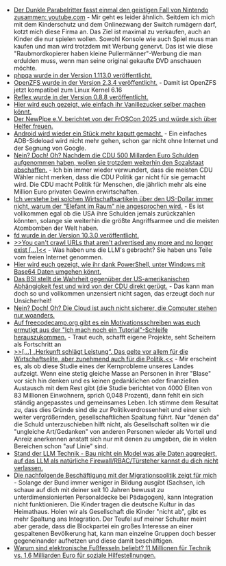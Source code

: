 * [Der Dunkle Parabelritter fasst einmal den geistigen Fall von Nintendo zusammen: youtube.com](https://www.youtube.com/watch?v=LHMdT3ztLAA) - Mir geht es leider ähnlich. Seitdem ich mich mit dem Kinderschutz und dem Onlinezwang der Switch rumägern darf, kotzt mich diese Firma an. Das Ziel ist maximal zu verkaufen, auch an Kinder die nur spielen wollen. Sowohl Konsole wie auch Spiel muss man kaufen und man wird trotzdem mit Werbung genervt. Das ist wie diese "Raubmordkopierer haben kleine Pullermänner"-Werbung die man erdulden muss, wenn man seine original gekaufte DVD anschauen möchte.
* [phpqa wurde in der Version 1.113.0 veröffentlicht.](https://github.com/jakzal/phpqa/releases/tag/v1.113.0)
* [OpenZFS wurde in der Version 2.3.4 veröffentlicht.](https://github.com/openzfs/zfs/releases/tag/zfs-2.3.4) - Damit ist OpenZFS jetzt kompatibel zum Linux Kernel 6.16
* [Reflex wurde in der Version 0.8.8 veröffentlicht.](https://github.com/reflex-dev/reflex/releases/tag/v0.8.8)
* [Hier wird euch gezeigt, wie einfach ihr Vanillezucker selber machen könnt.](https://www.kostbarenatur.net/vanillezucker-selber-machen/)
* [Der NewPipe e.V. berichtet von der FrOSCon 2025 und würde sich über Helfer freuen.](https://newpipe.net/blog/talk/pinned/froscon-2025/)
* [Android wird wieder ein Stück mehr kaputt gemacht.](https://lwn.net/Articles/1034989/) - Ein einfaches ADB-Sideload wird nicht mehr gehen, schon gar nicht ohne Internet und der Segnung von Google.
* [Nein? Doch! Oh? Nachdem die CDU 500 Millarden Euro Schulden aufgenommen haben, wollen sie trotzdem weiterhin den Sozalstaat abschaffen.](https://www.deutschlandfunk.de/der-tag-reformherbst-100.html) - Ich bin immer wieder verwundert, dass die meisten CDU Wähler nicht merken, dass die CDU Politik gar nicht für sie gemacht wird. Die CDU macht Politik für Menschen, die jährlich mehr als eine Million Euro privaten Gewinn erwirtschaften.
* [Ich verstehe bei solchen Wirtschaftsartikeln über den US-Dollar immer nicht, warum der "Elefant im Raum" nie angesprochen wird.](https://www.deutschlandfunk.de/us-dollar-leitwaehrung-trump-wirtschaftspolitik-100.html) - Es ist vollkommen egal ob die USA ihre Schulden jemals zurückzahlen könnten, solange sie weiterhin die größte Angriffsarmee und die meisten Atombomben der Welt haben.
* [fd wurde in der Version 10.3.0 veröffentlicht.](https://github.com/sharkdp/fd/releases/tag/v10.3.0)
* [>>You can't crawl URLs that aren't advertised any more and no longer exist [...]<<](https://utcc.utoronto.ca/~cks/space/blog/web/DroppingAtomCommentFeedsOnPages) - Was haben uns die LLM's gebracht? Sie haben uns Teile vom freien Internet genommen.
* [Hier wird euch gezeigt, wie ihr dank PowerShell, unter Windows mit Base64 Daten umgehen könnt.](https://www.shellhacks.com/base64-powershell-decode-encode-one-liners-cheatsheet/)
* [Das BSI stellt die Wahrheit gegenüber der US-amerikanischen Abhängigkeit fest und wird von der CDU direkt gerügt.](https://netzpolitik.org/2025/digitale-souveraenitaet-bsi-chefin-plattner-erntet-widerspruch/) - Das kann man doch so und vollkommen unzensiert nicht sagen, das erzeugt doch nur Unsicherheit!
* [Nein? Doch! Oh? Die Cloud ist auch nicht sicherer, die Computer stehen nur woanders.](https://www.borncity.com/blog/2025/08/28/microsoft-warnt-ransomware-gruppe-storm-0501-greift-azure-cloud-an-verlangt-zahlungen/)
* [Auf freecodecamp.org gibt es ein Motivationsschreiben was euch ermutigt aus der "Ich mach noch ein Tutorial"-Schleife herauszukommen.](https://www.freecodecamp.org/news/how-to-break-free-from-tutorial-hell/) - Traut euch, schafft eigene Projekte, seht Scheitern als Fortschritt an
* [>>[...] „Herkunft schlägt Leistung“. Das gelte vor allem für die Wirtschaftselite, aber zunehmend auch für die Politik.<<](https://www.deutschlandfunkkultur.de/elite-die-da-oben-ungleichheit-deutschland-100.html) - Mir erscheint es, als ob diese Studie eines der Kernprobleme unseres Landes aufzeigt. Wenn eine stetig gleiche Masse an Personen in ihrer "Blase" vor sich hin denken und es keinen gedanklichen oder finanziellen Austausch mit dem Rest gibt (die Studie berichtet von 4000 Eliten von 83 Millionen Einwohnern, sprich 0,048 Prozent), dann fehlt ein sich ständig angepasstes und gemeinsames Leben. Ich stimme dem Resultat zu, dass dies Gründe sind die zur Politikverdrossenheit und einer sich weiter vergrößernden, gesellschaftlichen Spaltung führt. Nur "denen da" die Schuld unterzuschieben hilft nicht, als Gesellschaft sollten wir die "ungleiche Art/Gedanken" von anderen Personen wieder als Vorteil und Anreiz anerkennen anstatt sich nur mit denen zu umgeben, die in vielen Bereichen schon "auf Linie" sind.
* [Stand der LLM Technik - Bau nicht ein Model was alle Daten aggregiert, auf das LLM als natürliche Firewall/RBAC/Türsteher kannst du dich nicht verlassen.](https://www.schneier.com/blog/archives/2025/08/we-are-still-unable-to-secure-llms-from-malicious-inputs.html)
* [Die nachfolgende Beschäftigung mit der Migrationspolitik zeigt für mich](https://www.deutschlandfunk.de/merkel-migration-fluechtlinge-wir-schaffen-das-bilanz-100.html) - Solange der Bund immer weniger in Bildung ausgibt (Sachsen, ich schaue auf dich mit deiner seit 10 Jahren bewusst zu unterdimensionierten Personaldecke bei Pädagogen), kann Integration nicht funktionieren. Die Kinder tragen die deutsche Kultur in das Heimathaus. Holen wir als Gesellschaft die Kinder "nicht ab", gibt es mehr Spaltung ans Integration. Der Teufel auf meiner Schulter meint aber gerade, dass die Blockpartei ein großes Interesse an einer gespaltenen Bevölkerung hat, kann man einzelne Gruppen doch besser gegeneinander aufhetzen und diese damit beschäftigen.
* [Warum sind elektronische Fußfesseln beliebt? 11 Millionen für Technik vs. 1,6 Milliarden Euro für soziale Hilfestellnungen.](https://netzpolitik.org/2025/gesetzentwurf-elektronische-fussfesseln-sollen-taeterinnen-auf-abstand-halten/)
